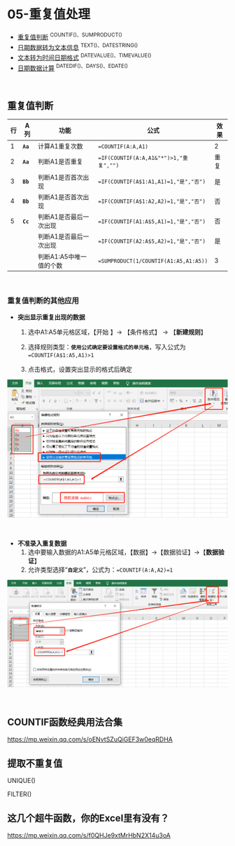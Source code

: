 # 05-重复值处理

- [重复值判断](#重复值判断)  <sup>COUNTIF()、SUMPRODUCT()</sup>
- [日期数据转为文本信息](#日期数据转为文本信息)  <sup>TEXT()、DATESTRING()</SUP>
- [文本转为时间日期格式](#文本转为时间日期格式)  <sup>DATEVALUE()、TIMEVALUE()</sup>
- [日期数据计算](#日期数据计算)  <sup>DATEDIF()、DAYS()、EDATE()</sup>

<br/>

## 重复值判断

| 行   | A列      | 功能                    | 公式                                   | 效果 |
| ---- | -------- | ----------------------- | -------------------------------------- | ---- |
| 1    | **`Aa`** | 计算A1重复次数          | `=COUNTIF(A:A,A1)`                     | 2    |
| 2    | **`Aa`** | 判断A1是否重复          | `=IF(COUNTIF(A:A,A1&"*")>1,"重复","")` | 重复 |
| 3    | **`Bb`** | 判断A1是否首次出现      | `=IF(COUNTIF(A$1:A1,A1)=1,"是","否")`  | 是   |
| 4    | **`Bb`** | 判断A1是否首次出现      | `=IF(COUNTIF(A$1:A2,A2)=1,"是","否")`  | 否   |
| 5    | **`Cc`** | 判断A1是否最后一次出现  | `=IF(COUNTIF(A1:A$5,A1)=1,"是","否")`  | 否   |
|      |          | 判断A1是否最后一次出现  | `=IF(COUNTIF(A2:A$5,A2)=1,"是","否")`  | 是   |
|      |          | 判断A1:A5中唯一值的个数 | `=SUMPRODUCT(1/COUNTIF(A1:A5,A1:A5))`  | 3    |

<br/>

### 重复值判断的其他应用

- **突出显示重复出现的数据**

  1. 选中A1:A5单元格区域，【开始 】→ 【条件格式】 → 【**新建规则**】

  2. 选择规则类型：**`使用公式确定要设置格式的单元格`**，写入公式为 `=COUNTIF(A$1:A5,A1)>1`

  3. 点击格式，设置突出显示的格式后确定

![](images/COUNTIF_judge.png)



<br/>

- **不准录入重复数据**
  1. 选中要输入数据的A1:A5单元格区域，【数据】→【数据验证】→【**数据验证**】
  2. 允许类型选择“**`自定义`**”，公式为：`=COUNTIF(A:A,A2)=1`

![](images/COUNTIF_control.png)



<br/>

## COUNTIF函数经典用法合集

https://mp.weixin.qq.com/s/oENvtSZuQiGEF3w0eqRDHA





## 提取不重复值

UNIQUE()

FILTER()

## 这几个超牛函数，你的Excel里有没有？

https://mp.weixin.qq.com/s/f0QHJe9xtMrHbN2X14u3oA

